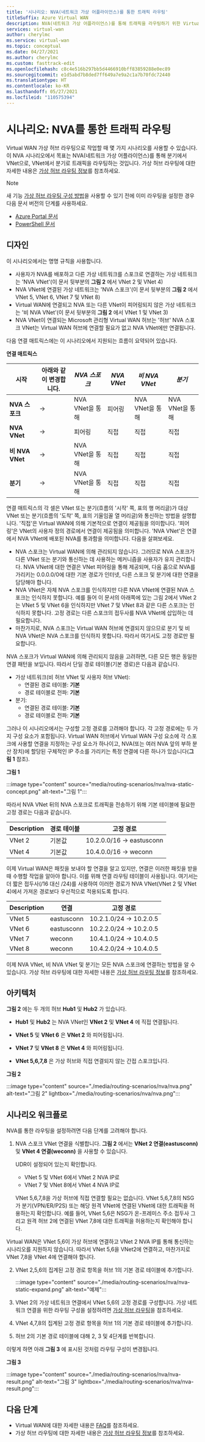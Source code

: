 ```yaml
---
title: '시나리오: NVA(네트워크 가상 어플라이언스)를 통한 트래픽 라우팅'
titleSuffix: Azure Virtual WAN
description: NVA(네트워크 가상 어플라이언스)를 통해 트래픽을 라우팅하기 위한 Virtual WAN 라우팅 시나리오에 대해 알아봅니다.
services: virtual-wan
author: cherylmc
ms.service: virtual-wan
ms.topic: conceptual
ms.date: 04/27/2021
ms.author: cherylmc
ms.custom: fasttrack-edit
ms.openlocfilehash: c8c4e516b297bb5d4466910bff83859288e0ec89
ms.sourcegitcommit: e1d5abd7b8ded7ff649a7e9a2c1a7b70fdc72440
ms.translationtype: HT
ms.contentlocale: ko-KR
ms.lasthandoff: 05/27/2021
ms.locfileid: "110575394"
---
```

# <a name="scenario-route-traffic-through-an-nva"></a>시나리오: NVA를 통한 트래픽 라우팅

Virtual WAN 가상 허브 라우팅으로 작업할 때 몇 가지 시나리오를 사용할 수 있습니다. 이 NVA 시나리오에서 목표는 NVA(네트워크 가상 어플라이언스)를 통해 분기에서 VNet으로, VNet에서 분기로 트래픽을 라우팅하는 것입니다. 가상 허브 라우팅에 대한 자세한 내용은 [가상 허브 라우팅 정보](about-virtual-hub-routing.md)를 참조하세요.

> [!NOTE]
> 새 기능 [가상 허브 라우팅 구성 방법](how-to-virtual-hub-routing.md)을 사용할 수 있기 전에 이미 라우팅을 설정한 경우 다음 문서 버전의 단계를 사용하세요.
>* [Azure Portal 문서](virtual-wan-route-table-nva-portal.md)
>* [PowerShell 문서](virtual-wan-route-table-nva.md)
>

## <a name="design"></a><a name="design"></a>디자인

이 시나리오에서는 명명 규칙을 사용합니다.

* 사용자가 NVA를 배포하고 다른 가상 네트워크를 스포크로 연결하는 가상 네트워크는 'NVA VNet'(이 문서 뒷부분의 **그림 2** 에서 VNet 2 및 VNet 4)
* NVA VNet에 연결된 가상 네트워크는 'NVA 스포크'(이 문서 뒷부분의 **그림 2** 에서 VNet 5, VNet 6, VNet 7 및 VNet 8)
* Virtual WAN에 연결되고 NVA 또는 다른 VNet이 피어링되지 않은 가상 네트워크는 '비 NVA VNet'(이 문서 뒷부분의 **그림 2** 에서 VNet 1 및 VNet 3)
* NVA VNet이 연결되는 Microsoft 관리형 Virtual WAN 허브는 '허브' NVA 스포크 VNet는 Virtual WAN 허브에 연결할 필요가 없고 NVA VNet에만 연결됩니다.

다음 연결 매트릭스에는 이 시나리오에서 지원되는 흐름이 요약되어 있습니다.

**연결 매트릭스**

| 시작             | 아래와 같이 변경합니다.|   *NVA 스포크*|*NVA VNet*|*비 NVA VNet*|*분기*|
|---|---|---|---|---|---|
| **NVA 스포크**   | &#8594; | NVA VNet을 통해 | 피어링 | NVA VNet을 통해 | NVA VNet을 통해 |
| **NVA VNet**    | &#8594; | 피어링 | 직접 | 직접 | 직접 |
| **비 NVA VNet**| &#8594; | NVA VNet을 통해 | 직접 | 직접 | 직접 |
| **분기**     | &#8594; | NVA VNet을 통해 | 직접 | 직접 | 직접 |

연결 매트릭스의 각 셀은 VNet 또는 분기(흐름의 '시작' 쪽, 표의 행 머리글)가 대상 VNet 또는 분기(흐름의 '도착' 쪽, 표의 기울임꼴 열 머리글)와 통신하는 방법을 설명합니다. '직접'은 Virtual WAN에 의해 기본적으로 연결이 제공됨을 의미합니다. '피어링'은 VNet의 사용자 정의 경로에서 연결이 제공됨을 의미합니다. 'NVA VNet'은 연결에서 NVA VNet에 배포된 NVA를 통과함을 의미합니다. 다음을 살펴보세요.

* NVA 스포크는 Virtual WAN에 의해 관리되지 않습니다. 그러므로 NVA 스포크가 다른 VNet 또는 분기와 통신하는 데 사용하는 메커니즘을 사용자가 유지 관리합니다. NVA VNet에 대한 연결은 VNet 피어링을 통해 제공되며, 다음 홉으로 NVA를 가리키는 0.0.0.0/0에 대한 기본 경로가 인터넷, 다른 스포크 및 분기에 대한 연결을 담당해야 합니다.
* NVA VNet은 자체 NVA 스포크를 인식하지만 다른 NVA VNet에 연결된 NVA 스포크는 인식하지 못합니다. 예를 들어 이 문서의 아래쪽에 있는 그림 2에서 VNet 2는 VNet 5 및 VNet 6을 인식하지만 VNet 7 및 VNet 8과 같은 다른 스포크는 인식하지 못합니다. 고정 경로는 다른 스포크의 접두사를 NVA VNet에 삽입하는 데 필요합니다.
* 마찬가지로, NVA 스포크는 Virtual WAN 허브에 연결되지 않으므로 분기 및 비 NVA VNet은 NVA 스포크를 인식하지 못합니다. 따라서 여기서도 고정 경로만 필요합니다.

NVA 스포크가 Virtual WAN에 의해 관리되지 않음을 고려하면, 다른 모든 행은 동일한 연결 패턴을 보입니다. 따라서 단일 경로 테이블(기본 경로)은 다음과 같습니다.

* 가상 네트워크(비 허브 VNet 및 사용자 허브 VNet):
  * 연결된 경로 테이블: **기본**
  * 경로 테이블로 전파: **기본**
* 분기:
  * 연결된 경로 테이블: **기본**
  * 경로 테이블로 전파: **기본**

그러나 이 시나리오에서는 구성할 고정 경로를 고려해야 합니다. 각 고정 경로에는 두 가지 구성 요소가 포함됩니다. Virtual WAN 허브에서 Virtual WAN 구성 요소에 각 스포크에 사용할 연결을 지정하는 구성 요소가 하나이고, NVA(또는 여러 NVA 앞의 부하 분산 장치)에 할당된 구체적인 IP 주소를 가리키는 특정 연결에 다른 하나가 있습니다(**그림 1** 참조).

**그림 1**

:::image type="content" source="media/routing-scenarios/nva/nva-static-concept.png" alt-text="그림 1":::

따라서 NVA VNet 뒤의 NVA 스포크로 트래픽을 전송하기 위해 기본 테이블에 필요한 고정 경로는 다음과 같습니다.

| Description | 경로 테이블 | 고정 경로              |
| ----------- | ----------- | ------------------------- |
| VNet 2       | 기본값     | 10.2.0.0/16 -> eastusconn |
| VNet 4       | 기본값     | 10.4.0.0/16 -> weconn     |

이제 Virtual WAN은 패킷을 보내야 할 연결을 알고 있지만, 연결은 이러한 패킷을 받을 때 수행할 작업을 알아야 합니다. 이를 위해 연결 라우팅 테이블이 사용됩니다. 여기서는 더 짧은 접두사(/16 대신 /24)를 사용하여 이러한 경로가 NVA VNet(VNet 2 및 VNet 4)에서 가져온 경로보다 우선적으로 적용되도록 합니다.

| Description | 연결 | 고정 경로            |
| ----------- | ---------- | ----------------------- |
| VNet 5       | eastusconn | 10.2.1.0/24 -> 10.2.0.5 |
| VNet 6       | eastusconn | 10.2.2.0/24 -> 10.2.0.5 |
| VNet 7       | weconn     | 10.4.1.0/24 -> 10.4.0.5 |
| VNet 8       | weconn     | 10.4.2.0/24 -> 10.4.0.5 |

이제 NVA VNet, 비 NVA VNet 및 분기는 모든 NVA 스포크에 연결하는 방법을 알 수 있습니다. 가상 허브 라우팅에 대한 자세한 내용은 [가상 허브 라우팅 정보](about-virtual-hub-routing.md)를 참조하세요.

## <a name="architecture"></a><a name="architecture"></a>아키텍처

**그림 2** 에는 두 개의 허브 **Hub1** 및 **Hub2** 가 있습니다.

* **Hub1** 및 **Hub2** 는 NVA VNet인 **VNet 2** 및 **VNet 4** 에 직접 연결됩니다.

* **VNet 5** 및 **VNet 6** 은 **VNet 2** 와 피어링됩니다.

* **VNet 7** 및 **VNet 8** 은 **VNet 4** 와 피어링됩니다.

* **VNet 5,6,7,8** 은 가상 허브와 직접 연결되지 않는 간접 스포크입니다.

**그림 2**

:::image type="content" source="./media/routing-scenarios/nva/nva.png" alt-text="그림 2" lightbox="./media/routing-scenarios/nva/nva.png":::

## <a name="scenario-workflow"></a><a name="workflow"></a>시나리오 워크플로

NVA를 통한 라우팅을 설정하려면 다음 단계를 고려해야 합니다.

1. NVA 스포크 VNet 연결을 식별합니다. **그림 2** 에서는 **VNet 2 연결(eastusconn)** 및 **VNet 4 연결(weconn)** 을 사용할 수 있습니다.

   UDR이 설정되어 있는지 확인합니다.
   * VNet 5 및 VNet 6에서 VNet 2 NVA IP로
   * VNet 7 및 VNet 8에서 VNet 4 NVA IP로 
   
   VNet 5,6,7,8을 가상 허브에 직접 연결할 필요는 없습니다. VNet 5,6,7,8의 NSG가 분기(VPN/ER/P2S) 또는 해당 원격 VNet에 연결된 VNet에 대한 트래픽을 허용하는지 확인합니다. 예를 들어, VNet 5,6은 NSG가 온-프레미스 주소 접두사 그리고 원격 허브 2에 연결된 VNet 7,8에 대한 트래픽을 허용하는지 확인해야 합니다.

Virtual WAN은 VNet 5,6이 가상 허브에 연결하고 VNet 2 NVA IP를 통해 통신하는 시나리오를 지원하지 않습니다. 따라서 VNet 5,6을 VNet2에 연결하고, 마찬가지로 VNet 7,8을 VNet 4에 연결해야 합니다.

2. VNet 2,5,6의 집계된 고정 경로 항목을 허브 1의 기본 경로 테이블에 추가합니다.

   :::image type="content" source="./media/routing-scenarios/nva/nva-static-expand.png" alt-text="예제":::

3. VNet 2의 가상 네트워크 연결에서 VNet 5,6의 고정 경로를 구성합니다. 가상 네트워크 연결을 위한 라우팅 구성을 설정하려면 [가상 허브 라우팅](how-to-virtual-hub-routing.md#routing-configuration)을 참조하세요.

4. VNet 4,7,8의 집계된 고정 경로 항목을 허브 1의 기본 경로 테이블에 추가합니다.

5. 허브 2의 기본 경로 테이블에 대해 2, 3 및 4단계를 반복합니다.

이렇게 하면 아래 **그림 3** 에 표시된 것처럼 라우팅 구성이 변경됩니다.

**그림 3**

   :::image type="content" source="./media/routing-scenarios/nva/nva-result.png" alt-text="그림 3" lightbox="./media/routing-scenarios/nva/nva-result.png":::

## <a name="next-steps"></a>다음 단계

* Virtual WAN에 대한 자세한 내용은 [FAQ](virtual-wan-faq.md)를 참조하세요.
* 가상 허브 라우팅에 대한 자세한 내용은 [가상 허브 라우팅 정보](about-virtual-hub-routing.md)를 참조하세요.
